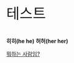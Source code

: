 <p style="font-style: italic; font: 1cm 궁서;"> 테스트 </p>

<strong>히히(he he)</strong>
<strong>허허(her her)</strong>

<a href="ksj64381.github.io">뭐하는 사람임?</a>
